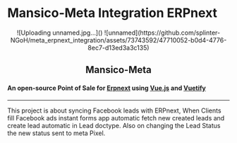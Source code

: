 
# Mansico-Meta Integration ERPnext
<div align="center">![Uploading unnamed.jpg…]()
![unnamed](https://github.com/splinter-NGoH/meta_erpnext_integration/assets/73743592/47710052-b0d4-4776-8ec7-d13ed3a3c135)
    <h2> Mansico-Meta</h2>
</div>

#### An open-source Point of Sale for [Erpnext](https://github.com/frappe/erpnext) using [Vue.js](https://github.com/vuejs/vue) and [Vuetify](https://github.com/vuetifyjs/vuetify)

---
This project is about syncing Facebook leads with ERPnext,
When Clients fill Facebook ads instant forms app automatic fetch new created leads and create lead automatic in Lead doctype.
Also on changing the Lead Status the new status sent to meta Pixel.

